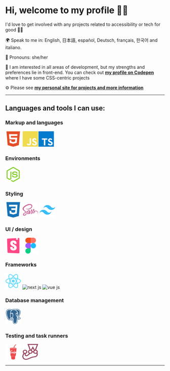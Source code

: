 <div align="left">

# Hi, welcome to my profile 👋🏻

  
I'd love to get involved with any projects related to accessibility or tech for good 🦸‍♀️
  
🌍  Speak to me in: English, 日本語, español, Deutsch, français, 한국어 and italiano. 

📝  Pronouns: she/her

🎨  I am interested in all areas of development, but my strengths and preferences lie in front-end. You can check out **[my profile on Codepen](https://codepen.io/augs0)** where I have some CSS-centric projects

⚙️  Please see **[my personal site for projects and more information](https://augustdev.vercel.app/)**
 

  
---
  
## Languages and tools I can use:
### Markup and languages
<img width="50" src="https://github.com/devicons/devicon/blob/master/icons/html5/html5-plain.svg" alt="html 5"/>
<img width="50" src="https://github.com/devicons/devicon/blob/master/icons/javascript/javascript-plain.svg" alt="javascript"/><img width="50" src="https://github.com/devicons/devicon/blob/master/icons/typescript/typescript-plain.svg" alt="typescript"/><br/>
  
### Environments
<img width="50" src="https://github.com/devicons/devicon/blob/master/icons/nodejs/nodejs-plain.svg" alt="node js"/>

### Styling
  <img width="50" src="https://github.com/devicons/devicon/blob/master/icons/css3/css3-plain.svg" alt="css 3" />
<img width="50" src="https://github.com/devicons/devicon/blob/master/icons/sass/sass-original.svg" alt="sass" />
<img width="50" src="https://github.com/devicons/devicon/blob/master/icons/tailwindcss/tailwindcss-plain.svg" alt="tailwind" /><br/>

 ### UI / design
  <img width="50" src="https://github.com/devicons/devicon/blob/master/icons/storybook/storybook-original.svg" alt="storybook"
 />
  <img width="50" src="https://github.com/devicons/devicon/blob/master/icons/figma/figma-original.svg" alt="figma" />
  <br/>
  
### Frameworks
<img width="50" src="https://github.com/devicons/devicon/blob/master/icons/react/react-original.svg" alt="react js"/>
<img width="50" src="https://raw.githubusercontent.com/danielcranney/readme-generator/main/public/icons/skills/nextjs-colored-dark.svg" alt="next js"/>
<img width="50" src="https://raw.githubusercontent.com/danielcranney/profileme-dev/main/public/icons/skills/vuejs-colored.svg" alt="vue js" />  
<br/>
  
### Database management
<img width="50" src="https://github.com/devicons/devicon/blob/master/icons/postgresql/postgresql-plain.svg" alt="postgres sql" /><br/>

### Testing and task runners
  <img width="50" src="https://github.com/devicons/devicon/blob/master/icons/gulp/gulp-plain.svg" alt="gulp" />
  <img width="50" src="https://github.com/devicons/devicon/blob/master/icons/jest/jest-plain.svg" alt="jest"/>

---

</div>

